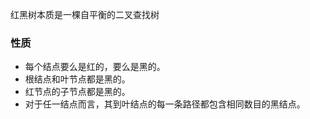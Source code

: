 红黑树本质是一棵自平衡的二叉查找树

### 性质

* 每个结点要么是红的，要么是黑的。 
* 根结点和叶节点都是黑的。 
* 红节点的子节点都是黑的。
* 对于任一结点而言，其到叶结点的每一条路径都包含相同数目的黑结点。